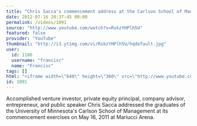 ```yaml
---
title: "Chris Sacca's commencement address at the Carlson School of Management"
date: 2012-07-16 20:37:45 00:00
permalink: /videos/1091
source: "http://www.youtube.com/watch?v=RskzYHPlh5U"
featured: false
provider: "YouTube"
thumbnail: "http://i3.ytimg.com/vi/RskzYHPlh5U/hqdefault.jpg"
user:
  id: 1186
  username: "francisc"
  name: "Francisc"
tags: []
html: "<iframe width=\"640\" height=\"360\" src=\"http://www.youtube.com/embed/RskzYHPlh5U?wmode=transparent&fs=1&feature=oembed\" frameborder=\"0\" allowfullscreen></iframe>"
id: 1091
---
```


Accomplished venture investor, private equity principal, company advisor, entrepreneur, and public speaker Chris Sacca addressed the graduates of the University of Minnesota's Carlson School of Management at its commencement exercises on May 16, 2011 at Mariucci Arena.